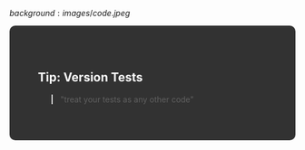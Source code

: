 $background:images/code.jpeg$

<div style="border-radius: 10px;background-color: rgba(0, 0, 0, 0.8); color: #fff; padding: 50px;">

## Tip: Version Tests
> "treat your tests as any other code"
